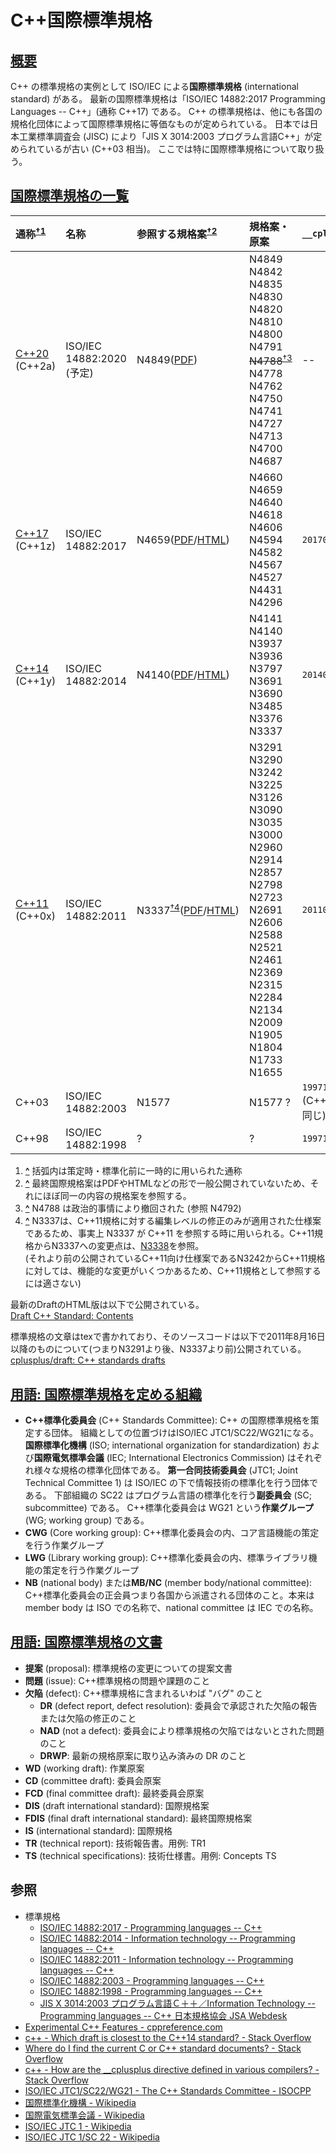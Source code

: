 # C++国際標準規格

## <a href="#summary" id="summary">概要</a>

C++ の標準規格の実例として ISO/IEC による**国際標準規格** (international standard) がある。
最新の国際標準規格は「ISO/IEC 14882:2017 Programming Languages -- C++」(通称 C++17) である。
C++ の標準規格は、他にも各国の規格化団体によって国際標準規格に等価なものが定められている。
日本では日本工業標準調査会 (JISC) により「JIS X 3014:2003 プログラム言語C++」が定められているが古い (C++03 相当)。
ここでは特に国際標準規格について取り扱う。

## <a href="#list-of-iso-cpp" id="list-of-iso-cpp">国際標準規格の一覧</a>

| 通称<sup><a href="#note-t1-1" id="note_ref-t1-1">†1</a></sup> | 名称 | 参照する規格案<sup><a href="#note-t1-2" id="note_ref-t1-2">†2</a></sup> | 規格案・原案 | `__cplusplus` |
|:--|:--|:--|:--|:--|
| [C++20](lang/cpp20.md) (C++2a) | ISO/IEC 14882:2020 (予定) | N4849([PDF](http://www.open-std.org/jtc1/sc22/wg21/docs/papers/2020/n4849.pdf)) | N4849 N4842 N4835 N4830 N4820 N4810 N4800 N4791 <del>N4788</del><sup><a href="#note-t1-3" id="note_ref-t1-3">†3</a></sup><br/>N4778 N4762 N4750 N4741 N4727<br/>N4713 N4700 N4687 | -- |
| [C++17](lang/cpp17.md) (C++1z) | ISO/IEC 14882:2017 | N4659([PDF](http://www.open-std.org/jtc1/sc22/wg21/docs/papers/2017/n4659.pdf)/[HTML](https://timsong-cpp.github.io/cppwp/n4659/)) | N4660 N4659 N4640 N4618 N4606<br/>N4594 N4582 N4567 N4527 N4431<br/>N4296 | `201703L` |
| [C++14](lang/cpp14.md) (C++1y) | ISO/IEC 14882:2014 | N4140([PDF](https://github.com/cplusplus/draft/blob/master/papers/n4140.pdf?raw=true)/[HTML](https://timsong-cpp.github.io/cppwp/n4140/)) | N4141 N4140 N3937 N3936 N3797<br/>N3691 N3690 N3485 N3376 N3337 | `201402L` |
| [C++11](lang/cpp11.md) (C++0x) | ISO/IEC 14882:2011 | N3337<sup><a href="#note-t1-4" id="note_ref-t1-4">†4</a></sup>([PDF](https://wg21.link/std11)/[HTML](https://timsong-cpp.github.io/cppwp/n3337/)) | N3291 N3290 N3242 N3225 N3126<br/>N3090 N3035 N3000 N2960 N2914<br/>N2857 N2798 N2723 N2691 N2606<br/>N2588 N2521 N2461 N2369 N2315<br/>N2284 N2134 N2009 N1905 N1804<br/>N1733 N1655 | `201103L` |
| C++03 | ISO/IEC 14882:2003 | N1577 | N1577 ? | `199711L`<br/>(C++98 と同じ) |
| C++98 | ISO/IEC 14882:1998 | ? | ? | `199711L` |

1. <a href="#note_ref-t1-1" id="note-t1-1">**^**</a> 括弧内は策定時・標準化前に一時的に用いられた通称
2. <a href="#note_ref-t1-2" id="note-t1-2">**^**</a> 最終国際規格案はPDFやHTMLなどの形で一般公開されていないため、それにほぼ同一の内容の規格案を参照する。
3. <a href="#note_ref-t1-3" id="note-t1-3">**^**</a> N4788 は政治的事情により撤回された (参照 N4792)
4. <a href="#note_ref-t1-4" id="note-t1-4">**^**</a> N3337は、C++11規格に対する編集レベルの修正のみが適用された仕様案であるため、事実上 N3337 が C++11 を参照する時に用いられる。C++11規格からN3337への変更点は、[N3338](http://www.open-std.org/jtc1/sc22/wg21/docs/papers/2012/n3338.html)を参照。  
(それより前の公開されているC++11向け仕様案であるN3242からC++11規格に対しては、機能的な変更がいくつかあるため、C++11規格として参照するには適さない)

最新のDraftのHTML版は以下で公開されている。  
[Draft C++ Standard: Contents](https://timsong-cpp.github.io/cppwp/)

標準規格の文章はtexで書かれており、そのソースコードは以下で2011年8月16日以降のものについて(つまりN3291より後、N3337より前)公開されている。  
[cplusplus/draft: C++ standards drafts](https://github.com/cplusplus/draft)

## <a href="#iso-cpp-committee" id="iso-cpp-committee">用語: 国際標準規格を定める組織</a>

- **C++標準化委員会** (C++ Standards Committee): C++ の国際標準規格を策定する団体。
  組織としての位置づけはISO/IEC JTC1/SC22/WG21になる。
  **国際標準化機構** (ISO; international organization for standardization) および**国際電気標準会議** (IEC; International Electronics Commission) はそれぞれ様々な規格の標準化団体である。
  **第一合同技術委員会** (JTC1; Joint Technical Committee 1) は ISO/IEC の下で情報技術の標準化を行う団体である。
  下部組織の SC22 はプログラム言語の標準化を行う**副委員会** (SC; subcommittee) である。
  C++標準化委員会は WG21 という**作業グループ** (WG; working group) である。
- **CWG** (Core working group): C++標準化委員会の内、コア言語機能の策定を行う作業グループ
- **LWG** (Library working group): C++標準化委員会の内、標準ライブラリ機能の策定を行う作業グループ
- **NB** (national body) または**MB/NC** (member body/national committee): C++標準化委員会の正会員つまり各国から派遣される団体のこと。本来は member body は ISO での名称で、national committee は IEC での名称。

## <a href="#iso-cpp-documents" id="iso-cpp-documents">用語: 国際標準規格の文書</a>

- **提案** (proposal): 標準規格の変更についての提案文書
- **問題** (issue): C++標準規格の問題や課題のこと
- **欠陥** (defect): C++標準規格に含まれるいわば "バグ" のこと
    - **DR** (defect report, defect resolution): 委員会で承認された欠陥の報告または欠陥の修正のこと
    - **NAD** (not a defect): 委員会により標準規格の欠陥ではないとされた問題のこと
    - **DRWP**: 最新の規格原案に取り込み済みの DR のこと
- **WD** (working draft): 作業原案
- **CD** (committee draft): 委員会原案
- **FCD** (final committee draft): 最終委員会原案
- **DIS** (draft international standard): 国際規格案
- **FDIS** (final draft international standard): 最終国際規格案
- **IS** (international standard): 国際規格
- **TR** (technical report): 技術報告書。用例: TR1
- **TS** (technical specifications): 技術仕様書。用例: Concepts TS

## 参照

- 標準規格
    - [ISO/IEC 14882:2017 - Programming languages -- C++](https://www.iso.org/standard/68564.html)
    - [ISO/IEC 14882:2014 - Information technology -- Programming languages -- C++](https://www.iso.org/standard/64029.html)
    - [ISO/IEC 14882:2011 - Information technology -- Programming languages -- C++](https://www.iso.org/standard/50372.html)
    - [ISO/IEC 14882:2003 - Programming languages -- C++](https://www.iso.org/standard/38110.html)
    - [ISO/IEC 14882:1998 - Programming languages -- C++](https://www.iso.org/standard/25845.html)
    - [JIS X 3014:2003 プログラム言語Ｃ＋＋／Information Technology -- Programming languages -- C++ 日本規格協会 JSA Webdesk](https://webdesk.jsa.or.jp/books/W11M0090/index/?bunsyo_id=JIS%20X%203014:2003)
- [Experimental C++ Features - cppreference.com](http://en.cppreference.com/w/cpp/experimental)
- [c++ - Which draft is closest to the C++14 standard? - Stack Overflow](https://stackoverflow.com/questions/29115656/which-draft-is-closest-to-the-c14-standard)
- [Where do I find the current C or C++ standard documents? - Stack Overflow](https://stackoverflow.com/questions/81656/where-do-i-find-the-current-c-or-c-standard-documents)
- [c++ - How are the __cplusplus directive defined in various compilers? - Stack Overflow](https://stackoverflow.com/questions/11053960/how-are-the-cplusplus-directive-defined-in-various-compilers)
- [ISO/IEC JTC1/SC22/WG21 - The C++ Standards Committee - ISOCPP](http://www.open-std.org/jtc1/sc22/wg21/)
- [国際標準化機構 - Wikipedia](https://ja.wikipedia.org/wiki/%E5%9B%BD%E9%9A%9B%E6%A8%99%E6%BA%96%E5%8C%96%E6%A9%9F%E6%A7%8B)
- [国際電気標準会議 - Wikipedia](https://ja.wikipedia.org/wiki/%E5%9B%BD%E9%9A%9B%E9%9B%BB%E6%B0%97%E6%A8%99%E6%BA%96%E4%BC%9A%E8%AD%B0)
- [ISO/IEC JTC 1 - Wikipedia](https://ja.wikipedia.org/wiki/ISO/IEC_JTC_1)
- [ISO/IEC JTC 1/SC 22 - Wikipedia](https://ja.wikipedia.org/wiki/ISO/IEC_JTC_1/SC_22)
